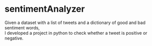 # sentimentAnalyzer

Given a dataset with a list of tweets and a dictionary of good and bad sentiment words,  
I developed a project in python to check whether a tweet is positive or negative.
